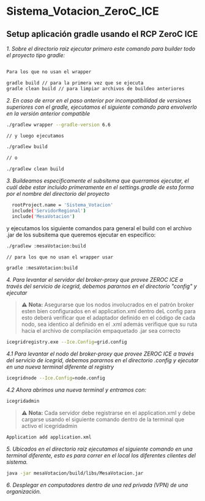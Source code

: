 # Sistema_Votacion_ZeroC_ICE

## **Setup aplicación gradle usando el RCP ZeroC ICE**

*1. Sobre el directorio raiz ejecutar primero este comando para builder todo el proyecto tipo gradle:*

```bash

Para los que no usan el wrapper

gradle build // para la primera vez que se ejecuta
gradle clean build // para limpiar archivos de buildeo anteriores
```

*2. En caso de error en el paso anterior por incompatibilidad de versiones superiores con el gradle, ejecutamos el siguiente comando para envolverlo en la versión anterior compatible*

```bash
./gradlew wrapper --gradle-version 6.6

// y luego ejecutamos

./gradlew build

// o

./gradlew clean build
```

*3. Buildeamos especificamente el subsitema que querramos ejecutar, el cuál debe estar incluido primeramente en el settings.gradle de esta forma por el nombre del directorio del proyecto*

```bash
  rootProject.name = 'Sistema_Votacion'
  include('ServidorRegional')
  include('MesaVotacion')  
```
y ejecutamos los siguiente comandos para general el build con el archivo .jar de los subsitema que queremos ejecutar en especifico:

```bash
./gradlew :mesaVotacion:build

// para los que no usan el wrapper usar

gradle :mesaVotacion:build
```

*4. Para levantar el servidor del broker-proxy que provee ZEROC ICE a través del servicio de icegrid, debemos pararnos en el directorio "config" y ejecutar*

> ⚠️ **Nota:** Asegurarse que los nodos involucrados en el patrón broker esten bien configurados en el application.xml dentro deL config
> para esto deberá verificar que el adaptador definido en el código de cada nodo, sea identico al definido en el .xml
> además verifique que su ruta hacia el archivo de compilación empaquetado .jar sea correcto

```bash
icegridregistry.exe --Ice.Config=grid.config 
```

*4.1 Para levantar el nodo del broker-proxy que provee ZEROC ICE a través del servicio de icegrid, debemos pararnos en el directorio .config y ejecutar en una nueva terminal diferente al registry*

```bash
icegridnode --Ice.Config=node.config 
```

*4.2 Ahora abrimos una nueva terminal y entramos con:*

```bash
icegridadmin
```

> ⚠️ **Nota:** Cada servidor debe registrarse en el application.xml y debe cargarse
> usando el siguiente comando dentro de la terminal que activo el icegridadmin

```bash
Application add application.xml
```

*5. Ubicados en el directorio raiz ejecutamos el siguiente comando en una terminal diferente, esto es para correr en el local los diferentes clientes del sistema.*

```bash
java -jar mesaVotacion/build/libs/MesaVotacion.jar  
```

*6. Desplegar en computadores dentro de una red privada (VPN) de una organización.*

